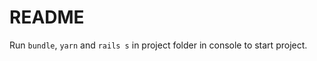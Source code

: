 # README

Run ```bundle```, ```yarn``` and ```rails s``` in project folder in console to start project.